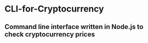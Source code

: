 # CLI-for-Cryptocurrency
## Command line interface written in Node.js to check cryptocurrency prices

